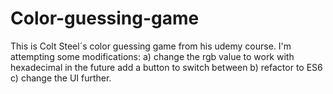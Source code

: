 # Color-guessing-game

This is Colt Steel´s color guessing game from his udemy course. I'm attempting some modifications: 
  a) change the rgb value to work with hexadecimal in the future add a button to switch between 
  b) refactor to ES6 
  c) change the UI further.

